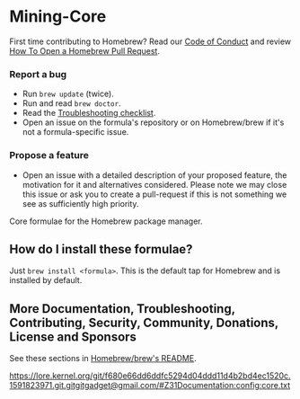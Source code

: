 #  Mining-Core

First time contributing to Homebrew? Read our [Code of Conduct](https://github.com/Homebrew/.github/blob/HEAD/CODE_OF_CONDUCT.md#code-of-conduct) and review [How To Open a Homebrew Pull Request](https://docs.brew.sh/How-To-Open-a-Homebrew-Pull-Request).

### Report a bug

* Run `brew update` (twice).
* Run and read `brew doctor`.
* Read the [Troubleshooting checklist](https://docs.brew.sh/Troubleshooting).
* Open an issue on the formula's repository or on Homebrew/brew if it's not a formula-specific issue.

### Propose a feature

* Open an issue with a detailed description of your proposed feature, the motivation for it and alternatives considered. Please note we may close this issue or ask you to create a pull-request if this is not something we see as sufficiently high priority.


Core formulae for the Homebrew package manager.

## How do I install these formulae?

Just `brew install <formula>`. This is the default tap for Homebrew and is installed by default.

## More Documentation, Troubleshooting, Contributing, Security, Community, Donations, License and Sponsors

See these sections in [Homebrew/brew's README](https://github.com/Homebrew/brew#homebrew).

https://lore.kernel.org/git/f680e66dd6ddfc5294d04ddd11d4b2bd4ec1520c.1591823971.git.gitgitgadget@gmail.com/#Z31Documentation:config:core.txt

